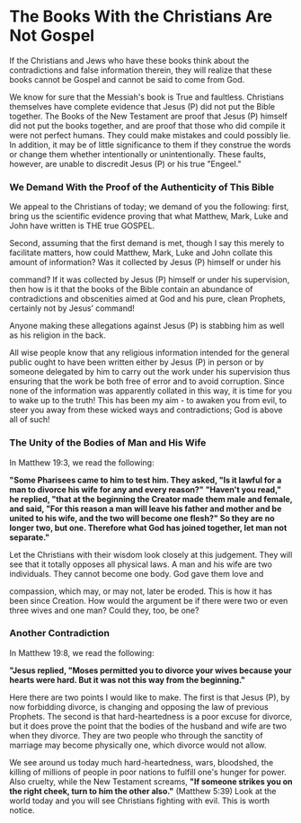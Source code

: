 The Books With the Christians Are Not Gospel
============================================

If the Christians and Jews who have these books think about the
contradictions and false information therein, they will realize that
these books cannot be Gospel and cannot be said to come from God.

We know for sure that the Messiah's book is True and faultless.
Christians themselves have complete evidence that Jesus (P) did not put
the Bible together. The Books of the New Testament are proof that Jesus
(P) himself did not put the books together, and are proof that those who
did compile it were not perfect humans. They could make mistakes and
could possibly lie. In addition, it may be of little significance to
them if they construe the words or change them whether intentionally or
unintentionally. These faults, however, are unable to discredit Jesus
(P) or his true "Engeel."

### We Demand With the Proof of the Authenticity of This Bible

We appeal to the Christians of today; we demand of you the following:
first, bring us the scientific evidence proving that what Matthew, Mark,
Luke and John have written is THE true GOSPEL.

Second, assuming that the first demand is met, though I say this merely
to facilitate matters, how could Matthew, Mark, Luke and John collate
this amount of information? Was it collected by Jesus (P) himself or
under his

command? If it was collected by Jesus (P) himself or under his
supervision, then how is it that the books of the Bible contain an
abundance of contradictions and obscenities aimed at God and his pure,
clean Prophets, certainly not by Jesus’ command!

Anyone making these allegations against Jesus (P) is stabbing him as
well as his religion in the back.

All wise people know that any religious information intended for the
general public ought to have been written either by Jesus (P) in person
or by someone delegated by him to carry out the work under his
supervision thus ensuring that the work be both free of error and to
avoid corruption. Since none of the information was apparently collated
in this way, it is time for you to wake up to the truth! This has been
my aim - to awaken you from evil, to steer you away from these wicked
ways and contradictions; God is above all of such!

### The Unity of the Bodies of Man and His Wife

In Matthew 19:3, we read the following:

**"Some Pharisees came to him to test him. They asked, "Is it lawful for
a man to divorce his wife for any and every reason?" "Haven't you read,"
he replied, "that at the beginning the Creator made them male and
female, and said, "For this reason a man will leave his father and
mother and be united to his wife, and the two will become one flesh?" So
they are no longer two, but one. Therefore what God has joined together,
let man not separate."**

Let the Christians with their wisdom look closely at this judgement.
They will see that it totally opposes all physical laws. A man and his
wife are two individuals. They cannot become one body. God gave them
love and

compassion, which may, or may not, later be eroded. This is how it has
been since Creation. How would the argument be if there were two or even
three wives and one man? Could they, too, be one?

### Another Contradiction

In Matthew 19:8, we read the following:

**"Jesus replied, "Moses permitted you to divorce your wives because
your hearts were hard. But it was not this way from the beginning."**

Here there are two points I would like to make. The first is that Jesus
(P), by now forbidding divorce, is changing and opposing the law of
previous Prophets. The second is that hard-heartedness is a poor excuse
for divorce, but it does prove the point that the bodies of the husband
and wife are two when they divorce. They are two people who through the
sanctity of marriage may become physically one, which divorce would not
allow.

We see around us today much hard-heartedness, wars, bloodshed, the
killing of millions of people in poor nations to fulfill one's hunger
for power. Also cruelty, while the New Testament screams, **"If someone
strikes you on the right cheek, turn to him the other also."** (Matthew
5:39) Look at the world today and you will see Christians fighting with
evil. This is worth notice.
